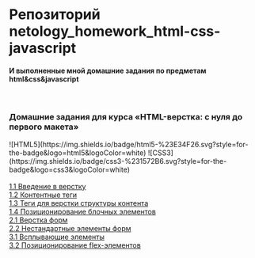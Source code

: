 <h1>Репозиторий netology_homework_html-css-javascript</h1>
<h4>И выполненные мной домашние задания по предметам html&amp;css&amp;javascript</h4>
<br><h3>Домашние задания для курса «HTML-верстка: с нуля до первого макета»</h3> 

<span>
![HTML5](https://img.shields.io/badge/html5-%23E34F26.svg?style=for-the-badge&logo=html5&logoColor=white)
![CSS3](https://img.shields.io/badge/css3-%231572B6.svg?style=for-the-badge&logo=css3&logoColor=white)
</span><br>
<br><a href="https://github.com/Dmitry-A-K/netology_homework_html-css-javascript/tree/main/1.1.-introduction-html-css">1.1 Введение в верстку</a>
<br><a href="https://github.com/Dmitry-A-K/netology_homework_html-css-javascript/tree/main/1.2.-content-tags">1.2 Контентные теги</a>
<br><a href="https://github.com/Dmitry-A-K/netology_homework_html-css-javascript/tree/main/1.3.-content-structure-tags">1.3 Теги для верстки структуры контента</a>
<br><a href="https://github.com/Dmitry-A-K/netology_homework_html-css-javascript/tree/main/1.4.-block-elements-positioning">1.4 Позиционирование блочных элементов</a>
<br><a href="https://github.com/Dmitry-A-K/netology_homework_html-css-javascript/tree/main/2.1.-forms">2.1 Верстка форм</a>
<br><a href="https://github.com/Dmitry-A-K/netology_homework_html-css-javascript/tree/main/2.2.-form-elements">2.2 Нестандартные элементы форм</a>
<br><a href="https://github.com/Dmitry-A-K/netology_homework_html-css-javascript/tree/main/3.1.-popup-elements">3.1 Всплывающие элементы</a>
<br><a href="https://github.com/Dmitry-A-K/netology_homework_html-css-javascript/tree/main/3.2.-flex-elements-positioning">3.2 Позиционирование flex-элементов</a>
